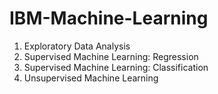 # IBM-Machine-Learning

1. Exploratory Data Analysis
2. Supervised Machine Learning: Regression
3. Supervised Machine Learning: Classification
4. Unsupervised Machine Learning
